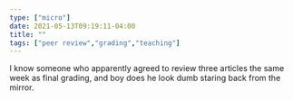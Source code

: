 ```yaml
---
type: ["micro"]
date: 2021-05-13T09:19:11-04:00
title: ""
tags: ["peer review","grading","teaching"]
---
```

I know someone who apparently agreed to review three articles the same week as final grading, and boy does he look dumb staring back from the mirror.
